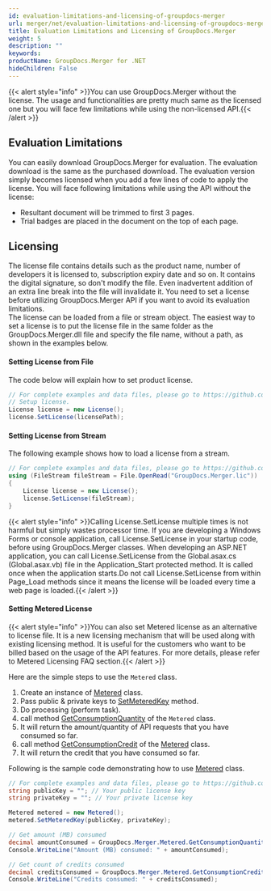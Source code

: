 ```yaml
---
id: evaluation-limitations-and-licensing-of-groupdocs-merger
url: merger/net/evaluation-limitations-and-licensing-of-groupdocs-merger
title: Evaluation Limitations and Licensing of GroupDocs.Merger
weight: 5
description: ""
keywords: 
productName: GroupDocs.Merger for .NET
hideChildren: False
---
```

{{< alert style="info" >}}You can use GroupDocs.Merger without the license. The usage and functionalities are pretty much same as the licensed one but you will face few limitations while using the non-licensed API.{{< /alert >}}

## Evaluation Limitations

You can easily download GroupDocs.Merger for evaluation. The evaluation download is the same as the purchased download. The evaluation version simply becomes licensed when you add a few lines of code to apply the license. You will face following limitations while using the API without the license:  

*   Resultant document will be trimmed to first 3 pages.
*   Trial badges are placed in the document on the top of each page.

## Licensing

The license file contains details such as the product name, number of developers it is licensed to, subscription expiry date and so on. It contains the digital signature, so don't modify the file. Even inadvertent addition of an extra line break into the file will invalidate it. You need to set a license before utilizing GroupDocs.Merger API if you want to avoid its evaluation limitations.   
The license can be loaded from a file or stream object. The easiest way to set a license is to put the license file in the same folder as the GroupDocs.Merger.dll file and specify the file name, without a path, as shown in the examples below.

#### Setting License from File

The code below will explain how to set product license.

```csharp
// For complete examples and data files, please go to https://github.com/groupdocs-merger/GroupDocs.Merger-for-.NET
// Setup license.
License license = new License();
license.SetLicense(licensePath);
```

#### Setting License from Stream

The following example shows how to load a license from a stream.

```csharp
// For complete examples and data files, please go to https://github.com/groupdocs-merger/GroupDocs.Merger-for-.NET
using (FileStream fileStream = File.OpenRead("GroupDocs.Merger.lic"))
{
    License license = new License();
    license.SetLicense(fileStream);
}
```

{{< alert style="info" >}}Calling License.SetLicense multiple times is not harmful but simply wastes processor time. If you are developing a Windows Forms or console application, call License.SetLicense in your startup code, before using GroupDocs.Merger classes. When developing an ASP.NET application, you can call License.SetLicense from the Global.asax.cs (Global.asax.vb) file in the Application_Start protected method. It is called once when the application starts.Do not call License.SetLicense from within Page_Load methods since it means the license will be loaded every time a web page is loaded.{{< /alert >}}

#### Setting Metered License

{{< alert style="info" >}}You can also set Metered license as an alternative to license file. It is a new licensing mechanism that will be used along with existing licensing method. It is useful for the customers who want to be billed based on the usage of the API features. For more details, please refer to Metered Licensing FAQ section.{{< /alert >}}

Here are the simple steps to use the `Metered` class.

1.  Create an instance of [Metered](https://apireference.groupdocs.com/net/merger/groupdocs.merger/metered) class.
2.  Pass public & private keys to [SetMeteredKey](https://apireference.groupdocs.com/net/merger/groupdocs.merger/metered/methods/setmeteredkey) method.
3.  Do processing (perform task).
4.  call method [GetConsumptionQuantity](https://apireference.groupdocs.com/net/merger/groupdocs.merger/metered/methods/getconsumptionquantity) of the `Metered` class.
5.  It will return the amount/quantity of API requests that you have consumed so far.
6.  call method [GetConsumptionCredit](https://apireference.groupdocs.com/net/merger/groupdocs.merger/metered/methods/getconsumptioncredit) of the [Metered](https://apireference.groupdocs.com/net/merger/groupdocs.merger/metered) class.
7.  It will return the credit that you have consumed so far.

Following is the sample code demonstrating how to use [Metered](https://apireference.groupdocs.com/net/merger/groupdocs.merger/metered) class.

```csharp
// For complete examples and data files, please go to https://github.com/groupdocs-merger/GroupDocs.Merger-for-.NET
string publicKey = ""; // Your public license key
string privateKey = ""; // Your private license key

Metered metered = new Metered();
metered.SetMeteredKey(publicKey, privateKey);

// Get amount (MB) consumed
decimal amountConsumed = GroupDocs.Merger.Metered.GetConsumptionQuantity();
Console.WriteLine("Amount (MB) consumed: " + amountConsumed);

// Get count of credits consumed
decimal creditsConsumed = GroupDocs.Merger.Metered.GetConsumptionCredit();
Console.WriteLine("Credits consumed: " + creditsConsumed);
```
